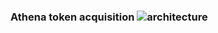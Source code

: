 ### Athena token acquisition ![architecture ](https://docs.aws.amazon.com/athena/latest/ug/images/athena-saml-based-federation.png)
